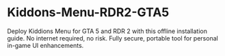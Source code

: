 # Kiddons-Menu-RDR2-GTA5
Deploy Kiddions Menu for GTA 5 and RDR 2 with this offline installation guide. No internet required, no risk. Fully secure, portable tool for personal in-game UI enhancements.
